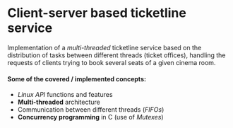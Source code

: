 # Client-server based ticketline service

Implementation of a *multi-threaded* ticketline service based on the distribution of tasks between different threads (ticket offices), handling the requests of clients trying to book several seats of a given cinema room.

#### Some of the covered / implemented concepts:
- *Linux API* functions and features
- **Multi-threaded** architecture
- Communication between different threads  (*FIFOs*)
- **Concurrency programming** in C (use of *Mutexes*)
